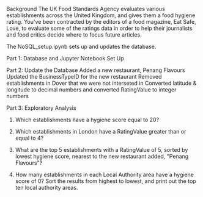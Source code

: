 Background
The UK Food Standards Agency evaluates various establishments across the United Kingdom, and gives them a food hygiene rating. You've been contracted by the editors of a food magazine, Eat Safe, Love, to evaluate some of the ratings data in order to help their journalists and food critics decide where to focus future articles.

The NoSQL_setup.ipynb sets up and updates the database.

Part 1: Database and Jupyter Notebook Set Up

Part 2: Update the Database
  Added a new restaurant, Penang Flavours
  Updated the BusinessTypeID for the new restaurant
  Removed establishments in Dover that we were not interseted in
  Converted latitude & longitude to decimal numbers and converted RatingValue to integer numbers

Part 3: Exploratory Analysis

1. Which establishments have a hygiene score equal to 20?


2. Which establishments in London have a RatingValue greater than or equal to 4?


3. What are the top 5 establishments with a RatingValue of 5, sorted by lowest hygiene score, nearest to the new restaurant added, "Penang Flavours"?


4. How many establishments in each Local Authority area have a hygiene score of 0? Sort the results from highest to lowest, and print out the top ten local authority areas.

